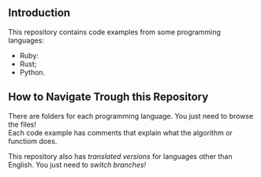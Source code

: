 ## Introduction

This repository contains code examples from some programming languages:
- Ruby:
- Rust;
- Python.

## How to Navigate Trough this Repository

There are folders for each programming language. You just need to browse the files!  
Each code example has comments that explain what the algorithm or functiom does.

This repository also has *translated versions* for languages other than English.
You just need to *switch branches!*
